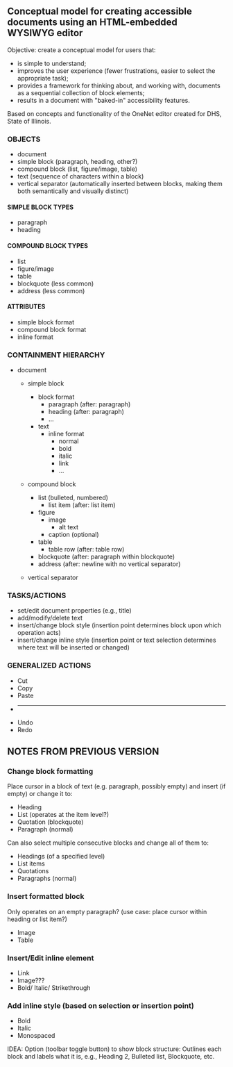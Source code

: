 ## Conceptual model for creating accessible documents using an HTML-embedded WYSIWYG editor
Objective: create a conceptual model for users that:

* is simple to understand;
* improves the user experience (fewer frustrations, easier to select the appropriate task);
* provides a framework for thinking about, and working with, documents as a sequential collection of block elements;
* results in a document with "baked-in" accessibility features.

Based on concepts and functionality of the OneNet editor created for DHS, State of Illinois.

### OBJECTS
* document
* simple block (paragraph, heading, other?)
* compound block (list, figure/image, table)
* text (sequence of characters within a block)
* vertical separator (automatically inserted between blocks, making them both semantically and visually distinct)

#### SIMPLE BLOCK TYPES
* paragraph
* heading

#### COMPOUND BLOCK TYPES
* list
* figure/image
* table
* blockquote (less common)
* address (less common)

#### ATTRIBUTES
* simple block format
* compound block format
* inline format

### CONTAINMENT HIERARCHY
* document
    * simple block
        * block format
            * paragraph (after: paragraph)
            * heading (after: paragraph)
            * ...
        * text
            * inline format
                * normal
                * bold
                * italic
                * link
                * ...

    * compound block
        * list (bulleted, numbered)
            * list item (after: list item)
        * figure
            * image
                * alt text
            * caption (optional)
        * table
            * table row (after: table row)
        * blockquote (after: paragraph within blockquote)
        * address (after: newline with no vertical separator)

    * vertical separator

### TASKS/ACTIONS
* set/edit document properties (e.g., title)
* add/modify/delete text
* insert/change block style (insertion point determines block upon which operation acts)
* insert/change inline style (insertion point or text selection determines where text will be inserted or changed)

### GENERALIZED ACTIONS
* Cut
* Copy
* Paste
* ------
* Undo
* Redo

## NOTES FROM PREVIOUS VERSION

### Change block formatting
Place cursor in a block of text (e.g. paragraph, possibly empty) and insert (if empty) or change it to:

* Heading
* List (operates at the item level?)
* Quotation (blockquote)
* Paragraph (normal)

Can also select multiple consecutive blocks and change all of them to:

* Headings (of a specified level)
* List items
* Quotations
* Paragraphs (normal)

### Insert formatted block
Only operates on an empty paragraph? (use case: place cursor within heading or list item?)

* Image
* Table

### Insert/Edit inline element
* Link
* Image???
* Bold/ Italic/ Strikethrough

### Add inline style (based on selection or insertion point)
* Bold
* Italic
* Monospaced

IDEA: Option (toolbar toggle button) to show block structure: Outlines each block and labels what it is, e.g.,
Heading 2, Bulleted list, Blockquote, etc.
